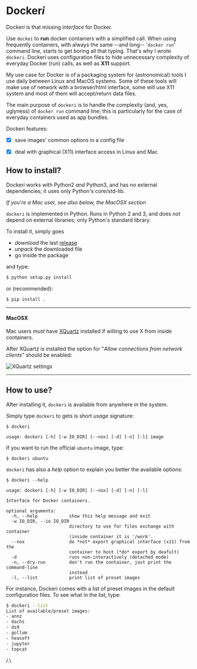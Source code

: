 # Docker*i*

Docker*i* is that missing *interface* for Docker.

Use `dockei` to **run** docker containers with a simplified call.
When using frequently containers, with always the same --and long--
'`docker run`' command line, starts to get boring all that typing.
That's why I wrote `dockeri`.
Dockeri uses configuration files to hide unnecessary complexity of
everyday Docker (run) calls, as well as **X11** support.

My use case for Docker is of a packaging system for (astronomical)
tools I use daily between Linux and MacOS systems.
Some of these tools will make use of network with a browser/html interface,
some will use X11 system and most of them will accept/return data files.

The main purpose of `dockeri` is to handle the complexity (and, yes, uglyness)
of `docker run` command line; this is particularly for the case of everyday
containers used as app bundles. 

Dockeri features:
- [x] save images' common options in a config file
- [x] deal with graphical (X11) interface access in Linux and Mac


## How to install?

Docker*i* works with Python2 *and* Python3, and has *no* external dependencies; it uses only Python's core/std-lib.

*If you're a Mac user, see also below, the MacOSX section*

`dockeri` is implemented in Python. Runs in Python 2 and 3, and
does *not* depend on external libraries; only Python's standard library.
</div>

To install it, simply goes

* *download* the last [release](https://github.com/chbrandt/dockeri/releases)
* *unpack* the downloaded file
* go inside the package

and type:
```bash
$ python setup.py install
```
or (recommended):
```bash
$ pip install .
```

---

#### MacOSX

Mac users *must* have [XQuartz](https://www.xquartz.org/) installed if willing to use X from inside containers.

After XQuartz is installed the option for "*Allow connections from network clients*" should be enabled:

![XQuartz settings]({{site.url}}/docs/XQuartz_allow_connections.png)

---

## How to use?

After installing it, `dockeri` is available from anywhere in the system.

Simply type `dockeri` to gets is short *usage* signature:
```
$ dockeri

usage: dockeri [-h] [-w IO_DIR] [--nox] [-d] [-n] [-l] image
```

If you want to run the official `ubuntu` image, type:
```
$ dockeri ubuntu
```

`dockeri` has also a *help* option to explain you better the available options:
```
$ dockeri --help

usage: dockeri [-h] [-w IO_DIR] [--nox] [-d] [-n] [-l]

Interface for Docker containers.

optional arguments:
  -h, --help            show this help message and exit
  -w IO_DIR, --io IO_DIR
                        directory to use for files exchange with container
                        (inside container it is '/work'.
  --nox                 do *not* export graphical interface (x11) from the
                        container to host (*do* export by deafult)
  -d                    runs non-interactively (detached mode)
  -n, --dry-run         don't run the container, just print the command-line
                        instead
  -l, --list            print list of preset images
```

For instance, Dockeri comes with a list of preset images in the default
configuration files.
To see what in the list, type:
```bash
$ dockeri --list
List of available/preset images:
- annz
- dachs
- ds9
- gollum
- heasoft
- jupyter
- topcat
```

/.\
